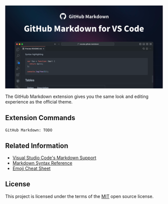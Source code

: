 ![](./resources/banner.png)

The GitHub Markdown extension gives you the same look and editing experience as the official theme.

<!-- ## Feature

### Preview

Perfectly replicates the official preview style.

### Theme

Support official multiple color schemes.

### Enhance

Support official color-model preview effect.

Support official code copy effect.

Support official multi-type blockquote effects.

Support using absolute paths for images. -->

## Extension Commands

`GitHub Markdown: TODO`

## Related Information

- [Visual Studio Code's Markdown Support](http://code.visualstudio.com/docs/languages/markdown)
- [Markdown Syntax Reference](https://docs.github.com/en/get-started/writing-on-github/getting-started-with-writing-and-formatting-on-github/basic-writing-and-formatting-syntax)
- [Emoji Cheat Sheet](https://github.com/ikatyang/emoji-cheat-sheet/blob/master/README.md)

## License

This project is licensed under the terms of the [MIT](./LICENSE) open source license.
